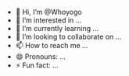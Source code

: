- 👋 Hi, I’m @Whoyogo
- 👀 I’m interested in ...
- 🌱 I’m currently learning ...
- 💞️ I’m looking to collaborate on ...
- 📫 How to reach me ...
- 😄 Pronouns: ...
- ⚡ Fun fact: ...

<!---
Whoyogo/Whoyogo is a ✨ special ✨ repository because its `README.md` (this file) appears on your GitHub profile.
You can click the Preview link to take a look at your changes.
--->

